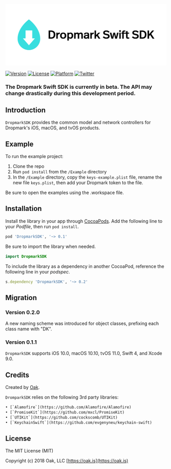 <p align="center" >
    <img src="https://raw.githubusercontent.com/dropmark/Swift-SDK/master/Images/header.png" alt="Dropmark Swift SDK" title="Dropmark Swift SDK" width="506" height:"192"
</p>

[![Version](https://img.shields.io/cocoapods/v/DropmarkSDK.svg?style=flat)](https://cocoapods.org/pods/DropmarkSDK)
[![License](https://img.shields.io/cocoapods/l/DropmarkSDK.svg?style=flat)](https://cocoapods.org/pods/DropmarkSDK)
[![Platform](https://img.shields.io/cocoapods/p/DropmarkSDK.svg?style=flat)](https://cocoapods.org/pods/DropmarkSDK)
[![Twitter](https://img.shields.io/badge/twitter-%40oakstudios-blue.svg)](http://twitter.com/oakstudios)

### **The Dropmark Swift SDK is currently in beta. The API may change drastically during this development period.**

## Introduction
`DropmarkSDK` provides the common model and network controllers for Dropmark's iOS, macOS, and tvOS products.

## Example

To run the example project:

1. Clone the repo
2. Run `pod install` from the `/Example` directory
3. In the `/Example` directory, copy the `keys-example.plist` file, rename the new file `keys.plist`, then add your Dropmark token to the file. 

Be sure to open the examples using the .workspace file.

## Installation

Install the library in your app through [CocoaPods](http://cocoapods.org). Add the following line to your *Podfile*, then run `pod install`.

```ruby
pod 'DropmarkSDK', '~> 0.1'
```

Be sure to import the library when needed.

```swift
import DropmarkSDK
```

To include the library as a dependency in another CocoaPod, reference the following line in your *podspec*.

```ruby
s.dependency 'DropmarkSDK', '~> 0.2'
```

## Migration

### Version 0.2.0
A new naming scheme was introduced for object classes, prefixing each class name with "DK".

### Version 0.1.1

`DropmarkSDK` supports iOS 10.0, macOS 10.10, tvOS 11.0, Swift 4, and Xcode 9.0.

## Credits

Created by [Oak](https://oak.is).

`DromparkSDK` relies on the following 3rd party libraries:

    • [`Alamofire`](https://github.com/Alamofire/Alamofire)
    • [`PromiseKit`](https://github.com/mxcl/PromiseKit)
    • [`UTIKit`](https://github.com/cockscomb/UTIKit)
    • [`KeychainSwift`](https://github.com/evgenyneu/keychain-swift)

## License

The MIT License (MIT)

Copyright (c) 2018 Oak, LLC [https://oak.is](https://oak.is)
